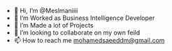 - 👋 Hi, I’m @Meslmaniiii
- 👀 I’m Worked as Business Intelligence Developer 
- 🌱 I’m Made a lot of Projects 
- 💞️ I’m looking to collaborate on my own feild
- 📫 How to reach me mohamedsaeeddm@gmail.com

<!---
MEslmaniiii/MEslmaniiii is a ✨ special ✨ repository because its `README.md` (this file) appears on your GitHub profile.
You can click the Preview link to take a look at your changes.
--->
